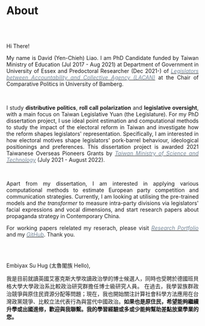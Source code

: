 # About


<br/><br/>

<div style="text-align: justify">

Hi There!

My name is David (Yen-Chieh) Liao. I am PhD Candidate funded by Taiwan Ministry of Education (Jul 2017 - Aug 2021) at Department of Government in University of Essex and Predoctoral Researcher (Dec 2021-)  of [<span style="color:#778899">*Legislators between Accountability and Collective Agency (LACAN)*</span>](https://projectlacan.wordpress.com/team/) at the Chair of Comparative Politics in University of Bamberg.  


<br/>

I study __distributive politics__, __roll call polarization__ and __legislative oversight__, with a main focus on Taiwan Legislative Yuan (the Legislature). For my PhD dissertation project, I use ideal point estimation and computational methods to study the impact of the electoral reform in Taiwan and investigate how the reform shapes legislators' representation.
Specifically, I am interested in how electoral motives shape legislators' pork-barrel behaviour, ideological positionings and preferences.  This dissertation project is awarded 2021 Taiwanese Overseas Pioneers Grants by  [<span style="color:#778899">*Taiwan Ministry of Science and Technology*</span>](https://www.most.gov.tw/?l=en) (July 2021 - August 2022).



<br/>

Apart from my dissertation, I am interested in applying various computational methods to estimate European party competition and communication strategies. Currently, 
I am looking at utilising the pre-trained models and *the transformer* to measure intra-party divisions via legislators' facial expressions and vocal dimensions, 
and start research papers about propaganda strategy in Contemporary China. 

For working papers relelated my reserach, please visit [<span style="color:#778899"> *Research Portfolio*</span>](https://davidycliao.github.io/research/) and my [<span style="color:#778899"> *GitHub*</span>](https://github.com/davidycliao). Thank you.





<br/><br/>


Embiyax Su Hug (太魯閣族 Hello),  

我是目前就讀英國艾塞克斯大學攻讀政治學的博士候選人，同時也受聘於德國班貝格大學大學政治系比較政治研究群擔任博士級研究人員。
在過去，我學習族群政治競爭與原住民資源分配等問題；現在，我也開始關注計算社會科學方法應用在台灣政黨競爭、比較立法代表行為與當代中國政治。__如果也是原住民，希望能夠繼續升學或出國進修，歡迎與我聯繫。我的學習經驗或多或少能夠幫助差點放棄學業的您。__

</div>


<br/><br/>
   
